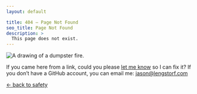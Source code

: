 ```yaml
---
layout: default

title: 404 — Page Not Found
seo_title: Page Not Found
description: >
  This page does not exist.
---
```



![A drawing of a dumpster fire.](https://res.cloudinary.com/jlengstorf/image/upload/q_auto,f_auto,w_1200/jason.af/404.png)

If you came here from a link, could you please <a class="reporting-link" href="https://github.com/jlengstorf/jason.af/issues/new">let me know</a> so I can fix it? If you don’t have a GitHub account, you can email me: <jason@lengstorf.com>

[&larr; back to safety](/)

<script>
  const link = document.querySelector('.reporting-link');
  const url = new URL(link.href);

  url.searchParams.set('title', `Broken link: ${window.location.href}`);

  link.href = url;
</script>